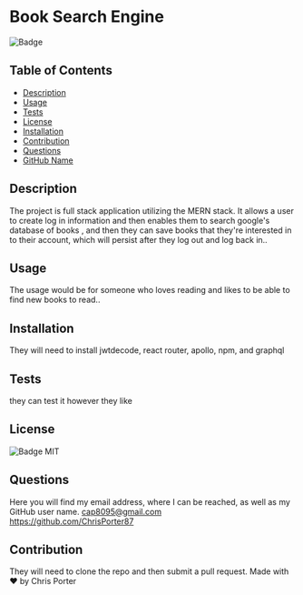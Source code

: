 
 # Book Search Engine
 ![Badge](https://img.shields.io/badge/license-MIT-blue.svg)
## Table of Contents
* [Description](#description)
* [Usage](#usage)
* [Tests](#tests)
* [License](#license)
* [Installation](#installation)
* [Contribution](#contribution)
* [Questions](#questions)
* [GitHub Name](#githubName)

## Description
The project is full stack application utilizing the MERN stack.  It allows a user to create log in information and then enables them to search google's database of books , and then they can save books that they're interested in to their account, which will persist after they log out and log back in..

## Usage
The usage would be for someone who loves reading and likes to be able to find new books to read..

## Installation
They will need to install jwtdecode, react router, apollo, npm,  and graphql

## Tests
they can test it however they like

## License
![Badge](https://img.shields.io/badge/license-MIT-blue.svg)
MIT

## Questions
Here you will find my email address, where I can be reached, as well as my GitHub user name.
cap8095@gmail.com <br>
https://github.com/ChrisPorter87
## Contribution
They will need to clone the repo and then submit a pull request.
Made with ❤️ by Chris Porter
    